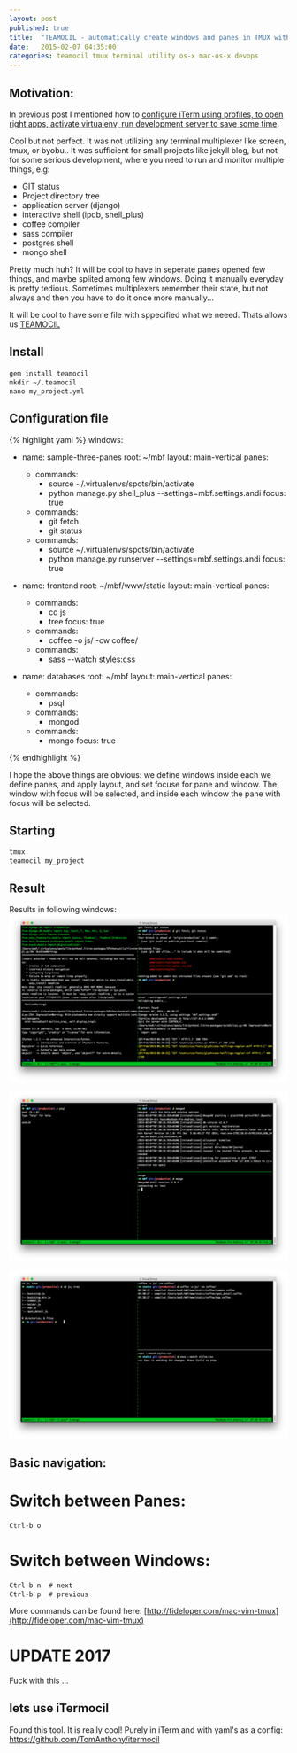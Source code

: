 ```yaml
---
layout: post
published: true
title:  "TEAMOCIL - automatically create windows and panes in TMUX with YAML files!"
date:   2015-02-07 04:35:00
categories: teamocil tmux terminal utility os-x mac-os-x devops 
---
```


Motivation:
-----------

In previous post I mentioned how to [configure iTerm using profiles, to open right apps, activate virtualenv, run development server to save some time](http://andilabs.github.io/utility/os-x/mac-os-x/terminal/iterm/2015/02/02/iTerm-start-fast-developing.html). 

Cool but not perfect. It was not utilizing any terminal multiplexer like screen, tmux, or byobu..
It was sufficient for small projects like jekyll blog, but not for some serious development, where you need to run and monitor multiple things, e.g:

- GIT status
- Project directory tree
- application server (django)
- interactive shell (ipdb, shell_plus)
- coffee compiler
- sass compiler
- postgres shell
- mongo shell

Pretty much huh? It will be cool to have in seperate panes opened few things, and maybe splited among few windows.
Doing it manually everyday is pretty tedious. Sometimes multiplexers remember their state, but not always and then you have to do it once more manually...

It will be cool to have some file with sppecified what we neeed. Thats allows us [TEAMOCIL](http://www.teamocil.com/)

Install 
-------

    gem install teamocil
    mkdir ~/.teamocil
    nano my_project.yml


Configuration file
------------------

{% highlight yaml %}
windows:
  - name: sample-three-panes
    root: ~/mbf
    layout: main-vertical
    panes:
      - commands:
        - source ~/.virtualenvs/spots/bin/activate
        - python manage.py shell_plus --settings=mbf.settings.andi
        focus: true
      - commands:
        - git fetch
        - git status
      - commands:
        - source ~/.virtualenvs/spots/bin/activate
        - python manage.py runserver --settings=mbf.settings.andi
    focus: true

  - name: frontend
    root: ~/mbf/www/static
    layout: main-vertical
    panes:
      - commands:
        - cd js
        - tree
        focus: true
      - commands:
        - coffee -o js/ -cw coffee/
      - commands:
        - sass --watch styles:css

  - name: databases
    root: ~/mbf
    layout: main-vertical
    panes:
      - commands:
        - psql
      - commands:
        - mongod
      - commands:
        - mongo
        focus: true

{% endhighlight %}

I hope the above things are obvious: we define windows inside each we define panes, and apply layout, and set focuse for pane and window. The window with focus will be selected, and inside each window the pane with focus will be selected.


Starting
--------

    tmux
    teamocil my_project

Result
------

Results in following windows:
![django](/assets/teamocil-demo/django.png)

![databases](/assets/teamocil-demo/databases.png)

![frontend](/assets/teamocil-demo/frontend.png)


Basic navigation:
-----------------

Switch between Panes:
=====================

    Ctrl-b o

Switch between Windows:
=======================

    Ctrl-b n  # next
    Ctrl-b p  # previous

More commands can be found here: [http://fideloper.com/mac-vim-tmux](http://fideloper.com/mac-vim-tmux)



UPDATE 2017
===========

Fuck with this ...

lets use iTermocil
------------------

Found this tool. It is really cool! Purely in iTerm and with yaml's as a config:
https://github.com/TomAnthony/itermocil
